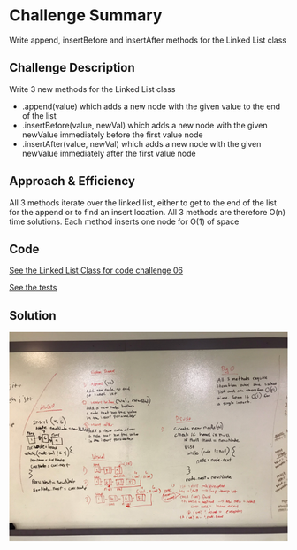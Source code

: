 # Challenge Summary
Write append, insertBefore and insertAfter methods for the Linked List class

## Challenge Description
Write 3 new methods for the Linked List class
- .append(value) which adds a new node with the given value to the end of the list
- .insertBefore(value, newVal) which adds a new node with the given newValue immediately before the first value node
- .insertAfter(value, newVal) which adds a new node with the given newValue immediately after the first value node

## Approach & Efficiency
All 3 methods iterate over the linked list, either to get to the end of the list for the append or to find an insert location. All 3 methods are therefore O(n) time solutions. Each method inserts one node for O(1) of space

## Code
[See the Linked List Class for code challenge 06](src/main/java/data/structures/linkedlist/Linkedlist.java)

[See the tests](src/test/java/data/structures/linkedlist/LinkedlistTest.java)

## Solution
![Screenshot](../assets/append-insert.png)